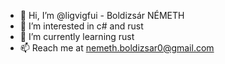 - 👋 Hi, I’m @ligvigfui - Boldizsár NÉMETH
- 👀 I’m interested in c# and rust
- 🌱 I’m currently learning rust
- 📫 Reach me at nemeth.boldizsar0@gmail.com

<!---
ligvigfui/ligvigfui is a ✨ special ✨ repository because its `README.md` (this file) appears on your GitHub profile.
You can click the Preview link to take a look at your changes.
--->

